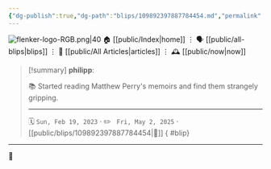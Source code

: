 ```yaml
---
{"dg-publish":true,"dg-path":"blips/109892397887784454.md","permalink":"/blips/109892397887784454/","title":"philipp on mastodon @ 2023-02-19"}
---
```



<div class="transclusion internal-embed is-loaded"><div class="markdown-embed">




![flenker-logo-RGB.png|40](/img/user/attachments/flenker-logo-RGB.png)
🏠 [[public/Index\|home]]  ⋮ 🗣️ [[public/all-blips\|blips]] ⋮  📝 [[public/All Articles\|articles]]  ⋮ 🕰️ [[public/now\|now]]


</div></div>


> [!summary] **philipp**:
>
> 📚 Started reading Matthew Perry's memoirs and find them strangely gripping.
> - - -
>
> 🗓️ <code>Sun, Feb 19, 2023</code>  · ✏️ <code> Fri, May 2, 2025</code>  · [[public/blips/109892397887784454\|🔗]]
{ #blip}


- - -

 👾
